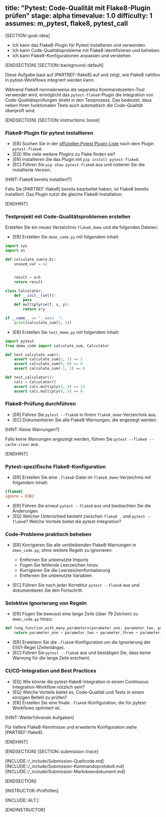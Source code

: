 title: "Pytest: Code-Qualität mit Flake8-Plugin prüfen"
stage: alpha
timevalue: 1.0
difficulty: 1
assumes: m_pytest, flake8, pytest_call
---

[SECTION::goal::idea]

- Ich kann das Flake8-Plugin für Pytest installieren und verwenden.
- Ich kann Code-Qualitätsprobleme mit Flake8 identifizieren und beheben.
- Ich kann Flake8-Konfigurationen anpassen und verstehen.

[ENDSECTION]
[SECTION::background::default]

Diese Aufgabe baut auf [PARTREF::flake8] auf und zeigt, wie Flake8 nahtlos in pytest-Workflows integriert werden kann.

Während Flake8 normalerweise als separates Kommandozeilen-Tool verwendet wird, ermöglicht das
`pytest-flake8`-Plugin die Integration von Code-Qualitätsprüfungen direkt in den Testprozess.
Das bedeutet, dass neben Ihren funktionalen Tests auch automatisch die Code-Qualität überprüft wird.

[ENDSECTION]
[SECTION::instructions::loose]

### Flake8-Plugin für pytest installieren

- [ER] Suchen Sie in der [offiziellen Pytest Plugin-Liste](https://docs.pytest.org/en/7.1.x/reference/plugin_list.html#plugin-list) nach dem Plugin `pytest-flake8`.
- [EQ] Wie viele weitere Plugins zu Flake finden sie?
- [ER] Installieren Sie das Plugin mit `pip install pytest-flake8`.
- [EC] Führen Sie `pip show pytest-flake8` aus und notieren Sie die installierte Version.

[HINT::Flake8 bereits installiert?]

Falls Sie [PARTREF::flake8] bereits bearbeitet haben, ist Flake8 bereits installiert.
Das Plugin nutzt die gleiche Flake8-Installation.

[ENDHINT]

### Testprojekt mit Code-Qualitätsproblemen erstellen

Erstellen Sie ein neues Verzeichnis `flake8_demo` und die folgenden Dateien:

- [ER] Erstellen Sie `demo_code.py` mit folgendem Inhalt:

```python
import sys
import os

def calculate_sum(a,b):
    unused_var = 42


    result = a+b
    return result

class Calculator:
    def __init__(self):
        pass
    def multiply(self, x, y):
        return x*y

if __name__ == "__main__":
    print(calculate_sum(5, 3))
```

- [ER] Erstellen Sie `test_demo.py` mit folgendem Inhalt:

```python
import pytest
from demo_code import calculate_sum, Calculator

def test_calculate_sum():
    assert calculate_sum(2, 3) == 5
    assert calculate_sum(0, 0) == 0
    assert calculate_sum(-1, 1) == 0

def test_calculator():
    calc = Calculator()
    assert calc.multiply(3, 4) == 12
    assert calc.multiply(0, 5) == 0
```

### Flake8-Prüfung durchführen

- [ER] Führen Sie `pytest --flake8` in Ihrem `flake8_demo`-Verzeichnis aus.
- [EC] Dokumentieren Sie alle Flake8-Warnungen, die angezeigt werden.

[HINT::Keine Warnungen?]

Falls keine Warnungen angezeigt werden, führen Sie `pytest --flake8 --cache-clear` aus.

[ENDHINT]

### Pytest-spezifische Flake8-Konfiguration

- [ER] Erstellen Sie eine `.flake8`-Datei im `flake8_demo`-Verzeichnis mit folgendem Inhalt:

```conf
[flake8]
ignore = E302
```

- [ER] Führen Sie erneut `pytest --flake8` aus und beobachten Sie die Änderungen.
- [EQ] Welcher Unterschied besteht zwischen `flake8 .` und `pytest --flake8`?
  Welche Vorteile bietet die pytest-Integration?

### Code-Probleme praktisch beheben

- [ER] Korrigieren Sie alle verbleibenden Flake8-Warnungen in `demo_code.py`, ohne weitere Regeln zu ignorieren:
  - Entfernen Sie unbenutzte Imports
  - Fügen Sie fehlende Leerzeichen hinzu
  - Korrigieren Sie die Leerzeichenformatierung
  - Entfernen Sie unbenutzte Variablen

- [EC] Führen Sie nach jeder Korrektur `pytest --flake8` aus und dokumentieren Sie den Fortschritt.

### Selektive Ignorierung von Regeln

- [ER] Fügen Sie bewusst eine lange Zeile (über 79 Zeichen) zu `demo_code.py` hinzu:

```python
def long_function_with_many_parameters(parameter_one, parameter_two, parameter_three, parameter_four, parameter_five):
    return parameter_one + parameter_two + parameter_three + parameter_four + parameter_five
```

- [ER] Erweitern Sie die `.flake8`-Konfiguration um die Ignorierung der E501-Regel (Zeilenlänge).
- [EC] Führen Sie `pytest --flake8` aus und bestätigen Sie, dass keine Warnung für die lange Zeile erscheint.

### CI/CD-Integration und Best Practices

- [EQ] Wie könnte die pytest-flake8-Integration in einem Continuous Integration-Workflow nützlich sein?
- [EQ] Welche Vorteile bietet es, Code-Qualität und Tests in einem einzigen Befehl zu prüfen?
- [ER] Erstellen Sie eine finale `.flake8`-Konfiguration, die für pytest-Workflows optimiert ist.

[HINT::Weiterführende Aufgaben]

Für tiefere Flake8-Kenntnisse und erweiterte Konfiguration siehe [PARTREF::flake8].

[ENDHINT]

[ENDSECTION]
[SECTION::submission::trace]

[INCLUDE::/_include/Submission-Quellcode.md]
[INCLUDE::/_include/Submission-Kommandoprotokoll.md]
[INCLUDE::/_include/Submission-Markdowndokument.md]

[ENDSECTION]

[INSTRUCTOR::Prüfhilfen]

[INCLUDE::ALT:]

[ENDINSTRUCTOR]
